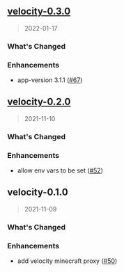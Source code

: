 
<a name="velocity-0.3.0"></a>
## [velocity-0.3.0](https://github.com/moopholo/helm-charts/compare/velocity-0.2.0...velocity-0.3.0)

> 2022-01-17


### What's Changed
### Enhancements

- app-version 3.1.1 ([#67](https://github.com/moopholo/helm-charts/issues/67))


<a name="velocity-0.2.0"></a>
## [velocity-0.2.0](https://github.com/moopholo/helm-charts/compare/velocity-0.1.0...velocity-0.2.0)

> 2021-11-10


### What's Changed
### Enhancements

- allow env vars to be set ([#52](https://github.com/moopholo/helm-charts/issues/52))


<a name="velocity-0.1.0"></a>
## velocity-0.1.0

> 2021-11-09


### What's Changed
### Enhancements

- add velocity minecraft proxy ([#50](https://github.com/moopholo/helm-charts/issues/50))

